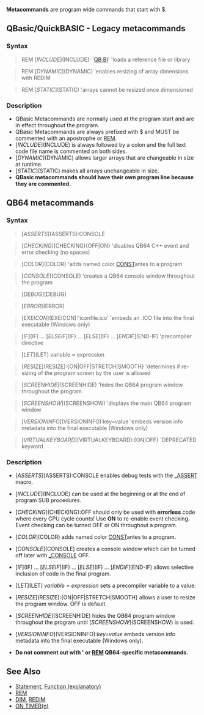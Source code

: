 **Metacommands** are program wide commands that start with $.

##  QBasic/QuickBASIC - Legacy metacommands

### Syntax

> REM [$INCLUDE]($INCLUDE): '[QB.BI](QB.BI)' 'loads a reference file or library

> REM [$DYNAMIC]($DYNAMIC) 'enables resizing of array dimensions with REDIM

> REM [$STATIC]($STATIC) 'arrays cannot be resized once dimensioned

### Description

* QBasic Metacommands are normally used at the program start and are in effect throughout the program.
* QBasic Metacommands are always prefixed with $ and MUST be commented with an apostrophe or [REM](REM).
* [$INCLUDE]($INCLUDE) is always followed by a colon and the full text code file name is commented on both sides.
* [$DYNAMIC]($DYNAMIC) allows larger arrays that are changeable in size at runtime.
* [$STATIC]($STATIC) makes all arrays unchangeable in size.
* **QBasic metacommands should have their own program line because they are commented.**

## QB64 metacommands

### Syntax

> [$ASSERTS]($ASSERTS):CONSOLE

> [$CHECKING]($CHECKING){OFF|ON} 'disables QB64 C++ event and error checking (no spaces)

> [$COLOR]($COLOR)    'adds named color [CONST](CONST)antes to a program

> [$CONSOLE]($CONSOLE) 'creates a QB64 console window throughout the program

> [$DEBUG]($DEBUG) 
 
> [$ERROR]($ERROR)

> [$EXEICON]($EXEICON):'iconfile.ico' 'embeds an .ICO file into the final executable (Windows only)

> [$IF]($IF) ... [$ELSEIF]($IF) ... [$ELSE]($IF) ... [$END IF]($END-IF) 'precompiler directive

> [$LET]($LET) variable = expression

> [$RESIZE]($RESIZE):{ON|OFF|STRETCH|SMOOTH} 'determines if re-sizing of the program screen by the user is allowed

> [$SCREENHIDE]($SCREENHIDE) 'hides the QB64 program window throughout the program

> [$SCREENSHOW]($SCREENSHOW) 'displays the main QB64 program window

> [$VERSIONINFO]($VERSIONINFO):key=value 'embeds version info metadata into the final executable (Windows only)

> [$VIRTUALKEYBOARD]($VIRTUALKEYBOARD):{ON|OFF} 'DEPRECATED keyword 


### Description

* [$ASSERTS]($ASSERTS):CONSOLE enables debug tests with the [_ASSERT](_ASSERT) macro.
* [$INCLUDE]($INCLUDE) can be used at the beginning or at the end of program SUB procedures.
* [$CHECKING]($CHECKING):OFF should only be used with **errorless** code where every CPU cycle counts! Use **ON** to re-enable event checking. Event checking can be turned OFF or ON throughout a program.
* [$COLOR]($COLOR)  adds named color [CONST](CONST)antes to a program.
* [$CONSOLE]($CONSOLE) creates a console window which can be turned off later with [_CONSOLE](_CONSOLE) OFF.
* [$IF]($IF) ... [$ELSEIF]($IF) ... [$ELSE]($IF) ... [$END IF]($END-IF) allows selective inclusion of code in the final program.
* [$LET]($LET) _variable = expression_ sets a precompiler variable to a value.
* [$RESIZE]($RESIZE):{ON|OFF|STRETCH|SMOOTH} allows a user to resize the program window. OFF is default.
* [$SCREENHIDE]($SCREENHIDE) hides the QB64 program window throughout the program until [$SCREENSHOW]($SCREENSHOW) is used.
* [$VERSIONINFO]($VERSIONINFO):_key=value_ embeds version info metadata into the final executable (Windows only).

* **Do not comment out with ' or [REM](REM) QB64-specific metacommands.**

## See Also

* [Statement](Statement), [Function (explanatory)](Function-(explanatory))
* [REM](REM)
* [DIM](DIM), [REDIM](REDIM)
* [ON TIMER(n)](ON-TIMER(n))
